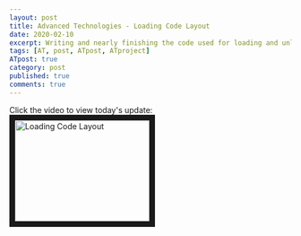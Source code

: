 ```yaml
---
layout: post
title: Advanced Technologies - Loading Code Layout
date: 2020-02-10
excerpt: Writing and nearly finishing the code used for loading and unloading chunks.
tags: [AT, post, ATpost, ATproject]
ATpost: true
category: post
published: true
comments: true
---
```

Click the video to view today's update:
<a href="http://www.youtube.com/watch?feature=player_embedded&v=7D4PXejihrY" target="_blank"><img src="http://img.youtube.com/vi/7D4PXejihrY/0.jpg" alt="Loading Code Layout" width="240" height="180" border="10" /></a>